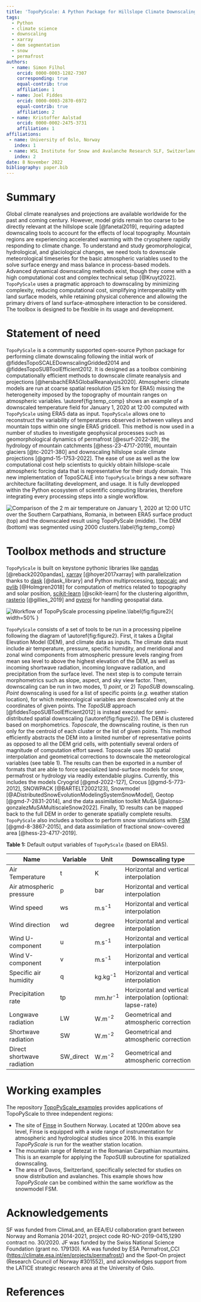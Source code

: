 ```yaml
---
title: 'TopoPyScale: A Python Package for Hillslope Climate Downscaling'
tags:
  - Python
  - climate science
  - downscaling
  - xarray
  - dem segmentation
  - snow
  - permafrost
authors:
  - name: Simon Filhol
    orcid: 0000-0003-1282-7307
    corresponding: true
    equal-contrib: true
    affiliation: 1
  - name: Joel Fiddes
    orcid: 0000-0003-2870-6972
    equal-contrib: true
    affiliation: 2
  - name: Kristoffer Aalstad
    orcid: 0000-0002-2475-3731
    affiliation: 1
affiliations:
 - name: University of Oslo, Norway
   index: 1
 - name: WSL Institute for Snow and Avalanche Research SLF, Switzerland
   index: 2
date: 8 November 2022
bibliography: paper.bib
---
```


# Summary

Global climate reanalyses and projections are available worldwide for the past and coming century. However, model grids remain too coarse to be directly relevant at the hillslope scale [@fanetal2019], requiring adapted downscaling tools to account for the effects of local topography. Mountain regions are experiencing accelerated warming with the cryosphere rapidly responding to climate change. To understand and study geomorphological, hydrological, and glaciological changes, we need tools to downscale meteorological timeseries for the basic atmospheric variables used to the solve surface energy and mass balance in process-based models. Advanced dynamical downscaling methods exist, though they come with a high computational cost and complex technical setup [@Kruyt2022]. `TopoPyScale` uses a pragmatic approach to downscaling by minimizing complexity, reducing computational cost, simplifying interoperability with land surface models, while retaining physical coherence and allowing the primary drivers of land surface-atmosphere interaction to be considered. The toolbox is designed to be flexible in its usage and development. 

# Statement of need

`TopoPyScale` is a community supported open-source Python package for performing climate downscaling following the initial work of @fiddesTopoSCALEDownscalingGridded2014 and @fiddesTopoSUBToolEfficient2012. It is designed as a toolbox combining computationally efficient methods to downscale climate reanalysis and projections [@hersbachERA5GlobalReanalysis2020]. Atmospheric climate models are run at coarse spatial resolution (25 km for ERA5) missing the heterogeneity imposed by the topography of mountain ranges on atmospheric variables. \autoref{fig:temp_comp} shows an example of a downscaled temperature field for January 1, 2020 at 12:00 computed with `TopoPyScale` using ERA5 data as input. `TopoPyScale` allows one to reconstruct the variability of temperatures observed in between valleys and mountain tops within one single ERA5 gridcell. This method is now used in a number of studies to investigate geophysical processes such as geomorphological dynamics of permafrost [@esurf-2022-39], the hydrology of mountain catchments [@hess-23-4717-2019], mountain glaciers [@tc-2021-380] and downscaling hillslope scale climate projections [@gmd-15-1753-2022]. The ease of use as well as the low computational cost help scientists to quickly obtain hillslope-scale atmospheric forcing data that is representative for their study domain. This new implementation of TopoSCALE into `TopoPyScale` brings a new software architecture facilitating development, and usage. It is fully developped within the Python ecosystem of scientific computing libraries, therefore integrating every processing steps into a single workflow.

![Comparison of the 2 m air temperature on January 1, 2020 at 12:00 UTC over the Southern Carpathians, Romania, in between ERA5 surface product (top) and the downscaled result using TopoPyScale (middle). The DEM (bottom) was segmented using 2000 clusters.\label{fig:temp_comp}](temperature_comparison_crop_scaled.jpg)

# Toolbox methods and structure

`TopoPyScale` is built on keystone pythonic libraries like [pandas](https://pandas.pydata.org/) [@reback2020pandas], [xarray](https://docs.xarray.dev/en/stable/) [@hoyer2017xarray] with parallelization thanks to [dask](https://docs.dask.org/en/stable/) [@dask_library] and Python multiprocessing, [topocalc](https://github.com/USDA-ARS-NWRC/topocalc) and [pvlib](https://pvlib-python.readthedocs.io/en/stable/index.html) [@Holmgren2018] for computation of metrics related to topography and solar position, [scikit-learn](https://scikit-learn.org/stable/) [@scikit-learn] for the clustering algorithm, [rasterio](https://rasterio.readthedocs.io/en/latest/index.html) [@gillies_2019] and [pyproj](https://pyproj4.github.io/pyproj/stable/) for handling geospatial data.

![Workflow of TopoPyScale processing pipeline.\label{fig:figure2}](figure2.png){ width=50% }

`TopoPyScale` consists of a set of tools to be run in a processing pipeline following the diagram of \autoref{fig:figure2}. First, it takes a Digital Elevation Model (DEM), and climate data as inputs. The climate data must include air temperature, pressure, specific humidity, and meridional and zonal wind components from atmospheric pressure levels ranging from mean sea level to above the highest elevation of the DEM, as well as incoming shortwave radiation, incoming longwave radiation, and precipitation from the surface level. The next step is to compute terrain morphometrics such as slope, aspect, and sky view factor. Then, downscaling can be run in two modes, 1) *point*, or 2) *TopoSUB* downscaling. *Point* downscaling is used for a list of specific points (*e.g.* weather station location), for which meteorological variables are downscaled only at the coordinates of given points. The *TopoSUB* approach [@fiddesTopoSUBToolEfficient2012] is instead executed for semi-distributed spatial downscaling (\autoref{fig:figure2}). The DEM is clustered based on morphometrics. *Toposcale*, the downscaling routine, is then run only for the centroid of each cluster or the list of given points. This method efficiently abstracts the DEM into a limited number of representative points as opposed to all the DEM grid cells, with potentially several orders of magnitude of computation effort saved. Toposcale uses 3D spatial interpolation and geometrical corrections to downscale the meteorological variables (see table 1). The results can then be exported in a number of formats that are able to force specialized land-surface models for snow, permafrost or hydrology via readily extendable plugins. Currently, this includes the models Cryogrid [@gmd-2022-127], Crocus [@gmd-5-773-2012], SNOWPACK [@BARTELT2002123], Snowmodel [@ADistributedSnowEvolutionModelingSystemSnowModel], Geotop [@gmd-7-2831-2014], and the data assimilation toolkit MuSA [@alonso-gonzalezMuSAMultiscaleSnow2022]. Finally, 1D results can be mapped back to the full DEM in order to generate spatially complete results. `TopoPyScale` also includes a toolbox to perform snow simulations with [FSM](https://github.com/RichardEssery/FSM) [@gmd-8-3867-2015], and data assimilation of fractional snow-covered area [@hess-23-4717-2019].

**Table 1:** Default output variables of `TopoPyScale` (based on ERA5).

| Name                       | Variable  | Unit               | Downscaling type                                             |
| -------------------------- | --------- | ------------------ | ------------------------------------------------------------ |
| Air Temperature            | t         | K                  | Horizontal and vertical interpolation                        |
| Air atmospheric pressure   | p         | bar                | Horizontal and vertical interpolation                        |
| Wind speed                 | ws        | m.s<sup>-1</sup>   | Horizontal and vertical interpolation                        |
| Wind direction             | wd        | degree             | Horizontal and vertical interpolation                        |
| Wind U-component           | u         | m.s<sup>-1</sup>   | Horizontal and vertical interpolation                        |
| Wind V-component           | v         | m.s<sup>-1</sup>   | Horizontal and vertical interpolation                        |
| Specific air humidity      | q         | kg.kg<sup>-1</sup> | Horizontal and vertical interpolation                        |
| Precipitation rate         | tp        | mm.hr<sup>-1</sup> | Horizontal and vertical interpolation (optional: lapse-rate) |
| Longwave radiation         | LW        | W.m<sup>-2</sup>   | Geometrical and atmospheric correction                       |
| Shortwave radiation        | SW        | W.m<sup>-2</sup>   | Geometrical and atmospheric correction                       |
| Direct shortwave radiation | SW_direct | W.m<sup>-2</sup>   | Geometrical and atmospheric correction                       |



# Working examples

The repository [TopoPyScale_examples](https://github.com/ArcticSnow/TopoPyScale_examples) provides applications of TopoPyScale to three independent regions:

- The site of [Finse](https://www.mn.uio.no/geo/english/research/groups/latice/infrastructure/) in Southern Norway. Located at 1200m above sea level, Finse is equipped with a wide range of instrumentation for atmospheric and hydrological studies since 2016. In this example *TopoPyScale* is run for the weather station location.
- The mountain range of Retezat in the Romanian Carpathian mountains. This is an example for applying the *TopoSUB* subroutine for spatialized downscaling.
- The area of Davos, Switzerland, specifically selected for studies on snow distribution and avalanches. This example shows how *TopoPyScale* can be combined within the same workflow as the snowmodel FSM.

# Acknowledgements

SF was funded from ClimaLand, an EEA/EU collaboration grant between Norway and Romania 2014-2021, project code RO-NO-2019-0415,1290 contract no. 30/2020. JF was funded by the Swiss National Science Foundation (grant no. 179130). KA was funded by ESA Permafrost_CCI (https://climate.esa.int/en/projects/permafrost/) and the Spot-On project (Research Council of Norway #301552), and acknowledges support from the LATICE strategic research area at the University of Oslo.


# References
